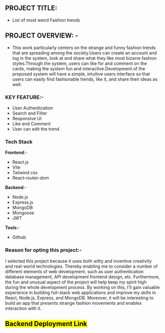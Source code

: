## PROJECT TITLE: 
- List of most weird Fashion trends

## PROJECT OVERVIEW: -

- This work particularly centers on the strange and funny fashion trends that are spreading among the society.Users can create an account and log in the system, look at and share what they like most bizarre fashion styles.Through the system, users can like for and comment on the cards, making the system fun and interactive.Development of the proposed system will have a simple, intuitive users interface so that users can easily find fashionable trends, like it, and share their ideas as well.

 ### KEY FEATURE:-
- User Authentication
- Search and Filter
- Responsive UI
- Like and Comment
- User can edit the trend

### Tech Stack

**Frontend**:-

- React.js
- Vite
- Tailwind css
- React-router-dom

**Backend**:-

- Node.js
- Express.js
- MongoDB
- Mongoose
- JWT

**Tools**:-
- Github

### Reason for opting this project:-
I selected this project because it uses both witty and inventive creativity and real-world technologies. Thereby enabling me to consider a number of different elements of web development, such as user authentication database management, API development frontend design, etc. Furthermore, the fun and unusual aspect of the project will help keep my spirit high during the whole development process. By working on this, I'll gain valuable experience in building full-stack web applications and improve my skills in React, Node.js, Express, and MongoDB. Moreover, it will be interesting to build an app that presents strange fashion movements and enables interaction with it.

## <mark>Backend Deployment Link </mark>


